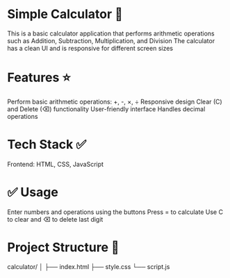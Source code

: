 # Simple Calculator 🧮

This is a basic calculator application that performs arithmetic operations such as Addition, Subtraction, Multiplication, and Division
The calculator has a clean UI and is responsive for different screen sizes

# Features ⭐
Perform basic arithmetic operations: +, -, ×, ÷
Responsive design
Clear (C) and Delete (⌫) functionality
User-friendly interface
Handles decimal operations

# Tech Stack ✅
Frontend: HTML, CSS, JavaScript

# ✅ Usage
Enter numbers and operations using the buttons
Press = to calculate
Use C to clear and ⌫ to delete last digit

# Project Structure 📁
calculator/
│
├── index.html
├── style.css
└── script.js
